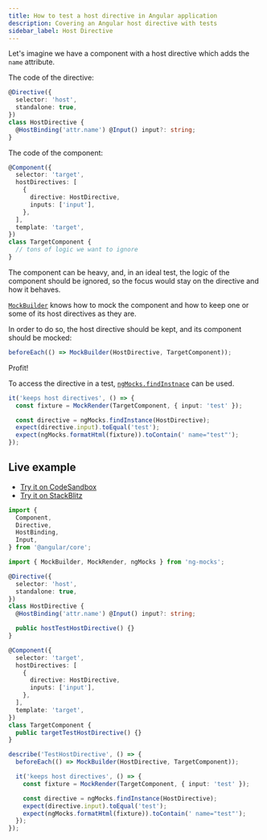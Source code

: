 ```yaml
---
title: How to test a host directive in Angular application
description: Covering an Angular host directive with tests
sidebar_label: Host Directive
---
```


Let's imagine we have a component with a host directive which adds the `name` attribute.

The code of the directive:

```ts
@Directive({
  selector: 'host',
  standalone: true,
})
class HostDirective {
  @HostBinding('attr.name') @Input() input?: string;
}
```

The code of the component:

```ts
@Component({
  selector: 'target',
  hostDirectives: [
    {
      directive: HostDirective,
      inputs: ['input'],
    },
  ],
  template: 'target',
})
class TargetComponent {
  // tons of logic we want to ignore
}
```

The component can be heavy, and, in an ideal test, the logic of the component should be ignored,
so the focus would stay on the directive and how it behaves.

[`MockBuilder`](../api/MockBuilder.md) knows how to mock the component
and how to keep one or some of its host directives as they are.

In order to do so, the host directive should be kept, and its component should be mocked:

```ts
beforeEach(() => MockBuilder(HostDirective, TargetComponent));
```

Profit!

To access the directive in a test, [`ngMocks.findInstnace`](../api/ngMocks/findInstance.md) can be used.

```ts
it('keeps host directives', () => {
  const fixture = MockRender(TargetComponent, { input: 'test' });

  const directive = ngMocks.findInstance(HostDirective);
  expect(directive.input).toEqual('test');
  expect(ngMocks.formatHtml(fixture)).toContain(' name="test"');
});
```

## Live example

- [Try it on CodeSandbox](https://codesandbox.io/p/sandbox/github/help-me-mom/ng-mocks-sandbox/tree/tests/?file=/src/examples/TestHostDirective/test.spec.ts&initialpath=%3Fspec%3DTestHostDirective)
- [Try it on StackBlitz](https://stackblitz.com/github/help-me-mom/ng-mocks-sandbox/tree/tests?file=src/examples/TestHostDirective/test.spec.ts&initialpath=%3Fspec%3DTestHostDirective)

```ts title="https://github.com/help-me-mom/ng-mocks/blob/master/examples/TestHostDirective/test.spec.ts"
import {
  Component,
  Directive,
  HostBinding,
  Input,
} from '@angular/core';

import { MockBuilder, MockRender, ngMocks } from 'ng-mocks';

@Directive({
  selector: 'host',
  standalone: true,
})
class HostDirective {
  @HostBinding('attr.name') @Input() input?: string;

  public hostTestHostDirective() {}
}

@Component({
  selector: 'target',
  hostDirectives: [
    {
      directive: HostDirective,
      inputs: ['input'],
    },
  ],
  template: 'target',
})
class TargetComponent {
  public targetTestHostDirective() {}
}

describe('TestHostDirective', () => {
  beforeEach(() => MockBuilder(HostDirective, TargetComponent));

  it('keeps host directives', () => {
    const fixture = MockRender(TargetComponent, { input: 'test' });

    const directive = ngMocks.findInstance(HostDirective);
    expect(directive.input).toEqual('test');
    expect(ngMocks.formatHtml(fixture)).toContain(' name="test"');
  });
});
```
